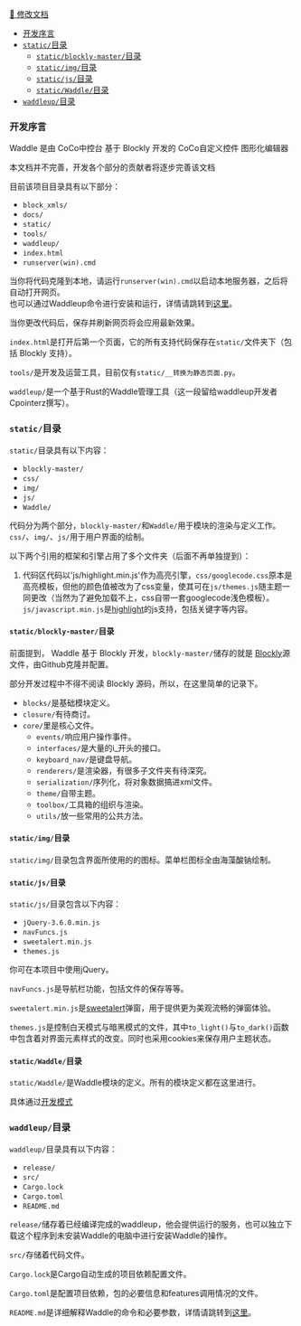 <a href="https://gitee.com/coco-ag/coco-waddle/tree/master/docs"><p>📝 修改文档</p></a>

- [开发序言](#开发序言)
- [`static/`目录](#static目录)
  - [`static/blockly-master/`目录](#staticblockly-master目录)
  - [`static/img/`目录](#staticimg目录)
  - [`static/js/`目录](#staticjs目录)
  - [`static/Waddle/`目录](#staticwaddle目录)
- [`waddleup/`目录](#waddleup目录)

### 开发序言

Waddle 是由 CoCo中控台 基于 Blockly 开发的 CoCo自定义控件 图形化编辑器

本文档并不完善，开发各个部分的贡献者将逐步完善该文档

目前该项目目录具有以下部分：

- `block_xmls/`
- `docs/`
- `static/`
- `tools/`
- `waddleup/`
- `index.html`
- `runserver(win).cmd`

当你将代码克隆到本地，请运行`runserver(win).cmd`以启动本地服务器，之后将自动打开网页。  
也可以通过Waddleup命令进行安装和运行，详情请跳转到[这里](#waddleup目录)。

当你更改代码后，保存并刷新网页将会应用最新效果。

`index.html`是打开后第一个页面，它的所有支持代码保存在`static/`文件夹下（包括 Blockly 支持）。

`tools/`是开发及运营工具，目前仅有`static/__转换为静态页面.py`。

`waddleup/`是一个基于Rust的Waddle管理工具（这一段留给waddleup开发者Cpointerz撰写）。

### `static/`目录

`static/`目录具有以下内容：

- `blockly-master/`
- `css/`
- `img/`
- `js/`
- `Waddle/`

代码分为两个部分，`blockly-master/`和`Waddle/`用于模块的渲染与定义工作。`css/`、`img/`、`js/`用于用户界面的绘制。

以下两个引用的框架和引擎占用了多个文件夹（后面不再单独提到）：



1. 代码区代码以'js/highlight.min.js'作为高亮引擎，`css/googlecode.css`原本是高亮模板，但他的颜色值被改为了css变量，使其可在`js/themes.js`随主题一同更改（当然为了避免加载不上，css自带一套googlecode浅色模板）。`js/javascript.min.js`是[highlight](https://highlightjs.org/)的js支持，包括关键字等内容。

#### `static/blockly-master/`目录

前面提到， Waddle 基于 Blockly 开发，`blockly-master/`储存的就是 [Blockly](https://github.com/google/blockly)源文件，由Github克隆并配置。

部分开发过程中不得不阅读 Blockly 源码，所以，在这里简单的记录下。

- `blocks/`是基础模块定义。
- `closure/`有待商讨。
- `core/`里是核心文件。
  - `events/`响应用户操作事件。
  - `interfaces/`是大量的i_开头的接口。
  - `keyboard_nav/`是键盘导航。
  - `renderers/`是渲染器，有很多子文件夹有待深究。
  - `serialization/`序列化，将对象数据搞进xml文件。
  - `theme/`自带主题。
  - `toolbox/`工具箱的组织与渲染。
  - `utils/`放一些常用的公共方法。


#### `static/img/`目录

`static/img/`目录包含界面所使用的的图标。菜单栏图标全由海藻酸钠绘制。

#### `static/js/`目录

`static/js/`目录包含以下内容：

- `jQuery-3.6.0.min.js`
- `navFuncs.js`
- `sweetalert.min.js`
- `themes.js`

你可在本项目中使用jQuery。

`navFuncs.js`是导航栏功能，包括文件的保存等等。

`sweetalert.min.js`是[sweetalert](https://sweetalert.js.org/guides/)弹窗，用于提供更为美观流畅的弹窗体验。

`themes.js`是控制白天模式与暗黑模式的文件，其中`to_light()`与`to_dark()`函数中包含着对界面元素样式的改变。同时也采用cookies来保存用户主题状态。

#### `static/Waddle/`目录

`static/Waddle/`是Waddle模块的定义。所有的模块定义都在这里进行。

具体通过[开发模式](2-%E5%BC%80%E5%8F%91%E6%A8%A1%E5%BC%8F.md)


### `waddleup/`目录  
`waddleup/`目录具有以下内容： 

- `release/`
- `src/`
- `Cargo.lock`
- `Cargo.toml`
- `README.md` 

`release/`储存着已经编译完成的waddleup，他会提供运行的服务，也可以独立下载这个程序到未安装Waddle的电脑中进行安装Waddle的操作。  

`src/`存储着代码文件。

`Cargo.lock`是Cargo自动生成的项目依赖配置文件。

`Cargo.toml`是配置项目依赖，包的必要信息和features调用情况的文件。

`README.md`是详细解释Waddle的命令和必要参数，详情请跳转到[这里](https://gitee.com/coco-ag/coco-waddle/blob/master/waddleup/README.md)。